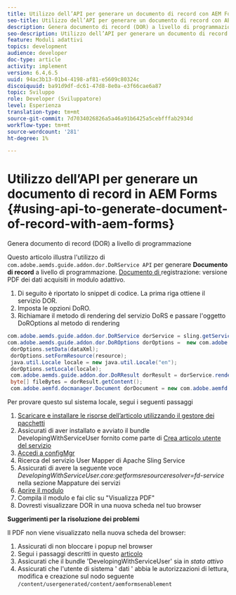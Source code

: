 ```yaml
---
title: Utilizzo dell’API per generare un documento di record con AEM Forms
seo-title: Utilizzo dell’API per generare un documento di record con AEM Forms
description: Genera documento di record (DOR) a livello di programmazione
seo-description: Utilizzo dell’API per generare un documento di record con AEM Forms
feature: Moduli adattivi
topics: development
audience: developer
doc-type: article
activity: implement
version: 6.4,6.5
uuid: 94ac3b13-01b4-4198-af81-e5609c80324c
discoiquuid: ba91d9df-dc61-47d8-8e0a-e3f66cae6a87
topic: Sviluppo
role: Developer (Sviluppatore)
level: Esperienza
translation-type: tm+mt
source-git-commit: 7d7034026826a5a46a91b6425a5cebfffab2934d
workflow-type: tm+mt
source-wordcount: '281'
ht-degree: 1%

---
```



# Utilizzo dell’API per generare un documento di record in AEM Forms {#using-api-to-generate-document-of-record-with-aem-forms}

Genera documento di record (DOR) a livello di programmazione

Questo articolo illustra l&#39;utilizzo di `com.adobe.aemds.guide.addon.dor.DoRService API` per generare **Documento di record** a livello di programmazione. [Documento di ](https://docs.adobe.com/content/help/en/experience-manager-65/forms/adaptive-forms-advanced-authoring/generate-document-of-record-for-non-xfa-based-adaptive-forms.html) registrazione: versione PDF dei dati acquisiti in modulo adattivo.

1. Di seguito è riportato lo snippet di codice. La prima riga ottiene il servizio DOR.
1. Imposta le opzioni DoRO.
1. Richiamare il metodo di rendering del servizio DoRS e passare l&#39;oggetto DoROptions al metodo di rendering

```java
com.adobe.aemds.guide.addon.dor.DoRService dorService = sling.getService(com.adobe.aemds.guide.addon.dor.DoRService.class);
com.adobe.aemds.guide.addon.dor.DoROptions dorOptions =  new com.adobe.aemds.guide.addon.dor.DoROptions();
 dorOptions.setData(dataXml);
 dorOptions.setFormResource(resource);
 java.util.Locale locale = new java.util.Locale("en");
 dorOptions.setLocale(locale);
 com.adobe.aemds.guide.addon.dor.DoRResult dorResult = dorService.render(dorOptions);
 byte[] fileBytes = dorResult.getContent();
 com.adobe.aemfd.docmanager.Document dorDocument = new com.adobe.aemfd.docmanager.Document(fileBytes);
```

Per provare questo sul sistema locale, segui i seguenti passaggi

1. [Scaricare e installare le risorse dell’articolo utilizzando il gestore dei pacchetti](assets/dor-with-api.zip)
1. Assicurati di aver installato e avviato il bundle DevelopingWithServiceUser fornito come parte di [Crea articolo utente del servizio](service-user-tutorial-develop.md)
1. [Accedi a configMgr](http://localhost:4502/system/console/configMgr)
1. Ricerca del servizio User Mapper di Apache Sling Service
1. Assicurati di avere la seguente voce _DevelopingWithServiceUser.core:getformsresourceresolver=fd-service_ nella sezione Mappature dei servizi
1. [Aprire il modulo](http://localhost:4502/content/dam/formsanddocuments/sandbox/1201-borrower-payments/jcr:content?wcmmode=disabled)
1. Compila il modulo e fai clic su &quot;Visualizza PDF&quot;
1. Dovresti visualizzare DOR in una nuova scheda nel tuo browser


**Suggerimenti per la risoluzione dei problemi**

Il PDF non viene visualizzato nella nuova scheda del browser:

1. Assicurati di non bloccare i popup nel browser
1. Segui i passaggi descritti in questo [articolo](service-user-tutorial-develop.md)
1. Assicurati che il bundle &#39;DevelopingWithServiceUser&#39; sia in *stato attivo*
1. Assicurati che l&#39;utente di sistema &#39; dati &#39; abbia le autorizzazioni di lettura, modifica e creazione sul nodo seguente `/content/usergenerated/content/aemformsenablement`

